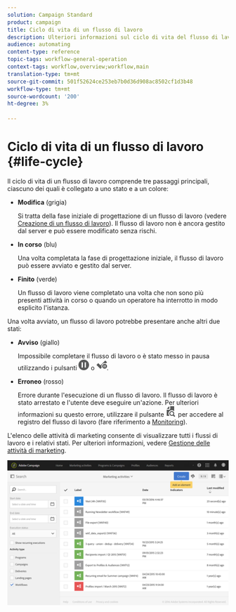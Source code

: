 ```yaml
---
solution: Campaign Standard
product: campaign
title: Ciclo di vita di un flusso di lavoro
description: Ulteriori informazioni sul ciclo di vita del flusso di lavoro
audience: automating
content-type: reference
topic-tags: workflow-general-operation
context-tags: workflow,overview;workflow,main
translation-type: tm+mt
source-git-commit: 501f52624ce253eb7b0d36d908ac8502cf1d3b48
workflow-type: tm+mt
source-wordcount: '200'
ht-degree: 3%

---
```



# Ciclo di vita di un flusso di lavoro {#life-cycle}

Il ciclo di vita di un flusso di lavoro comprende tre passaggi principali, ciascuno dei quali è collegato a uno stato e a un colore:

* **Modifica**  (grigia)

   Si tratta della fase iniziale di progettazione di un flusso di lavoro (vedere [Creazione di un flusso di lavoro](../../automating/using/building-a-workflow.md#creating-a-workflow)). Il flusso di lavoro non è ancora gestito dal server e può essere modificato senza rischi.

* **In corso**  (blu)

   Una volta completata la fase di progettazione iniziale, il flusso di lavoro può essere avviato e gestito dal server.

* **Finito**  (verde)

   Un flusso di lavoro viene completato una volta che non sono più presenti attività in corso o quando un operatore ha interrotto in modo esplicito l&#39;istanza.

Una volta avviato, un flusso di lavoro potrebbe presentare anche altri due stati:

* **Avviso**  (giallo)

   Impossibile completare il flusso di lavoro o è stato messo in pausa utilizzando i pulsanti ![](assets/pause_darkgrey-24px.png) o ![](assets/check_pause_darkgrey-24px.png).

* **Erroneo**  (rosso)

   Errore durante l&#39;esecuzione di un flusso di lavoro. Il flusso di lavoro è stato arrestato e l&#39;utente deve eseguire un&#39;azione. Per ulteriori informazioni su questo errore, utilizzare il pulsante ![](assets/printpreview_darkgrey-24px.png) per accedere al registro del flusso di lavoro (fare riferimento a [Monitoring](../../automating/using/monitoring-workflow-execution.md)).

L&#39;elenco delle attività di marketing consente di visualizzare tutti i flussi di lavoro e i relativi stati. Per ulteriori informazioni, vedere [Gestione delle attività di marketing](../../start/using/marketing-activities.md#about-marketing-activities).

![](assets/wkf_execution_3.png)
